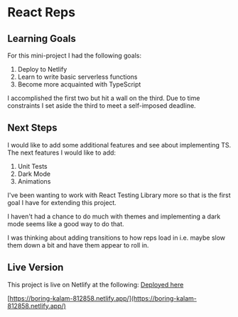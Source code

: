 # React Reps

## Learning Goals

For this mini-project I had the following goals:

1. Deploy to Netlify
2. Learn to write basic serverless functions
3. Become more acquainted with TypeScript

I accomplished the first two but hit a wall on the third. Due to time constraints I set aside the third to meet a self-imposed deadline.

## Next Steps

I would like to add some additional features and see about implementing TS. The next features I would like to add:

1. Unit Tests
2. Dark Mode
3. Animations

I've been wanting to work with React Testing Library more so that is the first goal I have for extending this project.

I haven't had a chance to do much with themes and implementing a dark mode seems like a good way to do that.

I was thinking about adding transitions to how reps load in i.e. maybe slow them down a bit and have them appear to roll in.

## Live Version

This project is live on Netlify at the following:
[Deployed here](https://boring-kalam-812858.netlify.app/)

[https://boring-kalam-812858.netlify.app/](https://boring-kalam-812858.netlify.app/)
